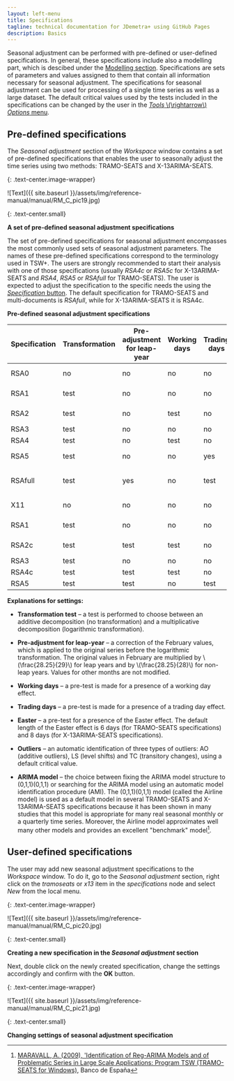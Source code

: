 ```yaml
---
layout: left-menu
title: Specifications
tagline: technical documentation for JDemetra+ using GitHub Pages
description: Basics
---
```


Seasonal adjustment can be performed with pre-defined or user-defined specifications. 
In general, these specifications include also a modelling part, which is descibed under the [Modelling section](../reference-manual/modelling-specifications.html).
Specifications are sets of parameters and values assigned to 
them that contain all information necessary for seasonal adjustment. 
The specifications for seasonal adjustment can be used for processing of a single time series as well as a large dataset.
The default critical values used by
the tests included in the specifications can be changed by the user in
the [*Tools* \\(\rightarrow\\) *Options* menu](../reference-manual/tools.html#options).


Pre-defined specifications
--------------

The *Seasonal adjustment* section of the *Workspace* window contains a
set of pre-defined specifications that enables the user to seasonally
adjust the time series using two methods: TRAMO-SEATS and
X-13ARIMA-SEATS.

{: .text-center.image-wrapper}

![Text]({{ site.baseurl }}/assets/img/reference-manual/manual/RM_C_pic19.jpg)

{: .text-center.small}

**A set of pre-defined seasonal adjustment specifications**


The set of pre-defined specifications for seasonal adjustment
encompasses the most commonly used sets of seasonal adjustment
parameters. The names of these pre-defined specifications correspond to
the terminology used in TSW+. The users are strongly recommended to
start their analysis with one of those specifications (usually *RSA4c*
or *RSA5c* for X-13ARIMA-SEATS and *RSA4*, *RSA5* or *RSAfull* for
TRAMO-SEATS). The user is expected to adjust the specification to the
specific needs the using the [*Specification* button](../case-studies/modelling-advanced.html). The default specification for TRAMO-SEATS
and multi-documents is *RSAfull*, while for X-13ARIMA-SEATS it is RSA4c.

**Pre-defined seasonal adjustment specifications**

<table class="table table-style">
<thead>
<tr class="header">
<th><strong>Specification</strong></th>
<th><strong>Transformation</strong></th>
<th><strong>Pre-adjustment <br/> for leap-year</strong></th>
<th><strong>Working days</strong></th>
<th><strong>Trading days</strong></th>
<th><strong>Easter effect</strong></th>
<th><strong>Outliers</strong></th>
<th><strong>ARIMA model</strong></th>
</tr>
</thead>
<tbody>
<tr class="odd">
<td>RSA0</td>
<td>no</td>
<td>no</td>
<td>no</td>
<td>no</td>
<td>no</td>
<td>no</td>
<td>(0,1,1)(0,1,1)</td>
</tr>
<tr class="even">
<td>RSA1</td>
<td>test</td>
<td>no</td>
<td>no</td>
<td>no</td>
<td>no</td>
<td>test</td>
<td>(0,1,1)(0,1,1)</td>
</tr>
<tr class="odd">
<td>RSA2</td>
<td>test</td>
<td>no</td>
<td>test</td>
<td>no</td>
<td>test</td>
<td>test</td>
<td>(0,1,1)(0,1,1)</td>
</tr>
<tr class="even">
<td>RSA3</td>
<td>test</td>
<td>no</td>
<td>no</td>
<td>no</td>
<td>no</td>
<td>test</td>
<td>AMI</td>
</tr>
<tr class="odd">
<td>RSA4</td>
<td>test</td>
<td>no</td>
<td>test</td>
<td>no</td>
<td>test</td>
<td>test</td>
<td>AMI</td>
</tr>
<tr class="even">
<td>RSA5</td>
<td>test</td>
<td>no</td>
<td>no</td>
<td>yes</td>
<td>test (Standard)</td>
<td>test</td>
<td>AMI</td>
</tr>
<tr class="odd">
<td>RSAfull</td>
<td>test</td>
<td>yes</td>
<td>no</td>
<td>test</td>
<td>test (Include Easter)</td>
<td>test</td>
<td>AMI</td>
</tr>
<tr class="even">
<td>X11</td>
<td>no</td>
<td>no</td>
<td>no</td>
<td>no</td>
<td>no</td>
<td>no</td>
<td>(0,1,1)(0,1,1)</td>
</tr>
<tr class="odd">
<td>RSA1</td>
<td>test</td>
<td>no</td>
<td>no</td>
<td>no</td>
<td>no</td>
<td>test</td>
<td>(0,1,1)(0,1,1)</td>
</tr>
<tr class="even">
<td>RSA2c</td>
<td>test</td>
<td>test</td>
<td>test</td>
<td>no</td>
<td>test</td>
<td>test</td>
<td>(0,1,1)(0,1,1)</td>
</tr>
<tr class="odd">
<td>RSA3</td>
<td>test</td>
<td>no</td>
<td>no</td>
<td>no</td>
<td>no</td>
<td>test</td>
<td>AMI</td>
</tr>
<tr class="even">
<td>RSA4c</td>
<td>test</td>
<td>test</td>
<td>test</td>
<td>no</td>
<td>test</td>
<td>test</td>
<td>AMI</td>
</tr>
<tr class="odd">
<td>RSA5</td>
<td>test</td>
<td>test</td>
<td>no</td>
<td>test</td>
<td>test</td>
<td>test</td>
<td>AMI</td>
</tr>
</tbody>
</table>

**Explanations for settings:**

-   **Transformation test** – a test is performed to choose between an
    additive decomposition (no transformation) and a multiplicative
    decomposition (logarithmic transformation).

-   **Pre-adjustment for leap-year** – a correction of the February
    values, which is applied to the original series before the
    logarithmic transformation. The original values in February are
    multiplied by \\(\frac{28.25}{29}\\) for leap years and by
    \\(\frac{28.25}{28}\\) for non-leap years. Values for other months
    are not modified.

-   **Working days** – a pre-test is made for a presence of a working
    day effect.

-   **Trading days** – a pre-test is made for a presence of a trading
    day effect.

-   **Easter** – a pre-test for a presence of the Easter effect. The
    default length of the Easter effect is 6 days (for TRAMO-SEATS
    specifications) and 8 days (for X-13ARIMA-SEATS specifications).

-   **Outliers** – an automatic identification of three types of
    outliers: AO (additive outliers), LS (level shifts) and TC
    (transitory changes), using a default critical value.

-   **ARIMA model** – the choice between fixing the ARIMA model
    structure to (0,1,1)(0,1,1) or searching for the ARIMA model using
    an automatic model identification procedure (AMI). The
    (0,1,1)(0,1,1) model (called the Airline model) is used as a
    default model in several TRAMO-SEATS and X-13ARIMA-SEATS
    specifications because it has been shown in many studies that this
    model is appropriate for many real seasonal monthly or a quarterly
    time series. Moreover, the Airline model approximates well many
    other models and provides an excellent "benchmark" model[^10].

User-defined specifications
--------------
The user may add new seasonal adjustment specifications to the
*Workspace* window. To do it, go to the *Seasonal adjustment* section,
right click on the *tramoseats* or *x13* item in the *specifications*
node and select *New* from the local menu.

{: .text-center.image-wrapper}

![Text]({{ site.baseurl }}/assets/img/reference-manual/manual/RM_C_pic20.jpg)

{: .text-center.small}

**Creating a new specification in the *Seasonal adjustment* section**

Next, double click on the newly created specification, change the
settings accordingly and confirm with the **OK** button.


{: .text-center.image-wrapper}

![Text]({{ site.baseurl }}/assets/img/reference-manual/manual/RM_C_pic21.jpg)

{: .text-center.small}

**Changing settings of seasonal adjustment specification**



[^10]: [MARAVALL, A. (2009), 'Identification of Reg-ARIMA Models and of Problematic Series in Large Scale Applications: Program TSW (TRAMO-SEATS for Windows)](http://www.bde.es/webbde/es/secciones/servicio/software/tramo/Large_Scale_TSW.pdf), Banco de España

